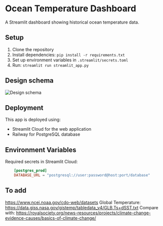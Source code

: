 # Ocean Temperature Dashboard

A Streamlit dashboard showing historical ocean temperature data.

## Setup

1. Clone the repository
2. Install dependencies: `pip install -r requirements.txt`
3. Set up environment variables in `.streamlit/secrets.toml`
4. Run: `streamlit run streamlit_app.py`

## Design schema

![Design schema](images/Climate_data_schema.png)

## Deployment

This app is deployed using:
- Streamlit Cloud for the web application
- Railway for PostgreSQL database

## Environment Variables

Required secrets in Streamlit Cloud:
``` toml
    [postgres_prod]
    DATABASE_URL = "postgresql://user:password@host:port/database"
```

## To add
https://www.ncei.noaa.gov/cdo-web/datasets
    Global Temperature: https://data.giss.nasa.gov/gistemp/tabledata_v4/GLB.Ts+dSST.txt
    Compare with: https://royalsociety.org/news-resources/projects/climate-change-evidence-causes/basics-of-climate-change/
